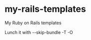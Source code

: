 my-rails-templates
==================

My Ruby on Rails templates

Lunch it with --skip-bundle -T -O
